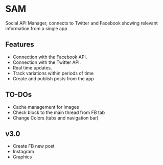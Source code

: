 # SAM 

Social API Manager, connects to Twitter and Facebook showing relevant information from a single app

## Features

- Connection with the Facebook API.
- Connection with the Twitter API.
- Real time updates.
- Track variations within periods of time
- Create and publish posts from the app


## TO-DOs

- Cache management for images
- Check block to the main thread from FB tab
- Change Colors (tabs and navigation bar)


## v3.0 
- Create FB new post
- Instagram
- Graphics
